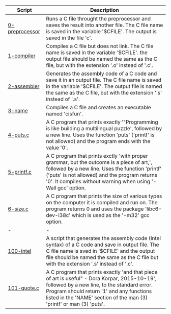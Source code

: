 |Script|Description|
|-|-|
|[0-preprocessor](0-preprocessor)|Runs a C file throught the preprocessor and saves the result into another file. The C file name is saved in the variable '$CFILE'. The output is saved in the file 'c'.|
|[1-compiler](1-compiler)|Compiles a C file but does not link. The C file name is saved in the variable '$CFILE'. the output file should be named the same as the C file, but with the extension '.o' instead of '.c'.|
|[2-assembler](2-assembler)|Generates the assembly code of a C code and save it in an output file. The C file name is saved in the variable '$CFILE'. The output file is named the same as the C file, but with the extension '.s' instead of '.s'.|
|[3-name](3-name)|Compiles a C file and creates an executable named 'cisfun'.|
|[4-puts.c](4-puts.c)|A C program that prints exactly '"Programming is like building a multilingual puzzle', followed by a new line. Uses the function 'puts' ('printf' is not allowed) and the program ends with the value '0'.|
|[5-printf.c](5-printf.c)|A C program that prints exctly 'with proper grammar, but the outcome is a piece of art,', followed by a new line. Uses the function 'printf' ('puts' is not allowed) and the program returns '0'. It compiles without warning when using '-Wall gcc' option.|
|[6-size.c](6-size.c)|A C program that prints the size of various types on the computer it is compiled and run on. The program returns 0 and uses the package 'libc6-dev-i38c' which is used as the '-m32' gcc option.|
|-|-|
|[100-intel](100-intel)|A script that generates the assembly code (Intel syntax) of a C code and save in output file. The C file name is sved in '$CFILE' and the output file should be named the same as the C file but with the extension '.s' instead of '.c'.|
|[101-quote.c](101-quote.c)|A C program that prints exactly 'and that piece of art is useful" - Dora Korpar, 2015-10-19', followed by a new line, to the standard error. Program should return '1' and any functions listed in the 'NAME' section of the man (3) 'printf' or man (3) 'puts'.|
